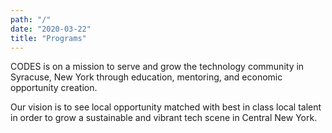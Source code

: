 ```yaml
---
path: "/"
date: "2020-03-22"
title: "Programs"
---
```

<section class="mission">

CODES is on a mission to serve and grow the technology community in Syracuse, New York through education, mentoring, and economic opportunity creation.

Our vision is to see local opportunity matched with best in class local talent in order to grow a sustainable and vibrant tech scene in Central New York. 

</section>
